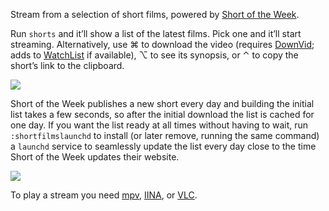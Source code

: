 Stream from a selection of short films, powered by [Short of the Week](https://www.shortoftheweek.com/).

Run `shorts` and it’ll show a list of the latest films. Pick one and it’ll start streaming. Alternatively, use ⌘ to download the video (requires [DownVid](https://github.com/vitorgalvao/alfred-workflows/tree/master/DownVid); adds to [WatchList](https://github.com/vitorgalvao/alfred-workflows/tree/master/WatchList) if available), ⌥ to see its synopsis, or ⌃ to copy the short’s link to the clipboard.

![](https://i.imgur.com/poRtncq.gif)

Short of the Week publishes a new short every day and building the initial list takes a few seconds, so after the initial download the list is cached for one day. If you want the list ready at all times without having to wait, run `:shortfilmslaunchd` to install (or later remove, running the same command) a `launchd` service to seamlessly update the list every day close to the time Short of the Week updates their website.

![](https://i.imgur.com/ZoNMo4T.png)

To play a stream you need [mpv](http://mpv.io/), [IINA](https://lhc70000.github.io/iina/), or [VLC](http://www.videolan.org/vlc/index.html).
